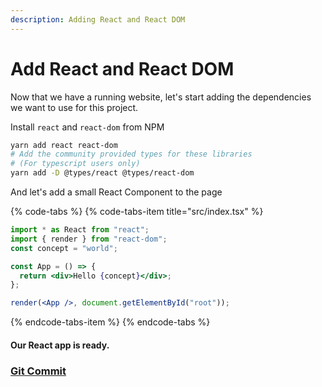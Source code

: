 ```yaml
---
description: Adding React and React DOM
---
```


# Add React and React DOM

Now that we have a running website, let's start adding the dependencies we want to use for this project.

Install `react` and `react-dom` from NPM

```bash
yarn add react react-dom
# Add the community provided types for these libraries 
# (For typescript users only) 
yarn add -D @types/react @types/react-dom
```

And let's add a small React Component to the page

{% code-tabs %}
{% code-tabs-item title="src/index.tsx" %}
```jsx
import * as React from "react";
import { render } from "react-dom";
const concept = "world";

const App = () => {
  return <div>Hello {concept}</div>;
};

render(<App />, document.getElementById("root"));

```
{% endcode-tabs-item %}
{% endcode-tabs %}

#### Our React app is ready. 

### [Git Commit](https://github.com/rakannimer/react-firebase/commit/f36141dfb9038b0a820bcd3dc98e2d2197b03cdf)



